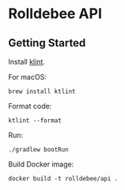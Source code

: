 # Rolldebee API

## Getting Started

Install [klint](https://ktlint.github.io).

For macOS:

```shell
brew install ktlint
```

Format code:

```shell
ktlint --format
```

Run:

```shell
./gradlew bootRun
```

Build Docker image:

```shell
docker build -t rolldebee/api .
```
